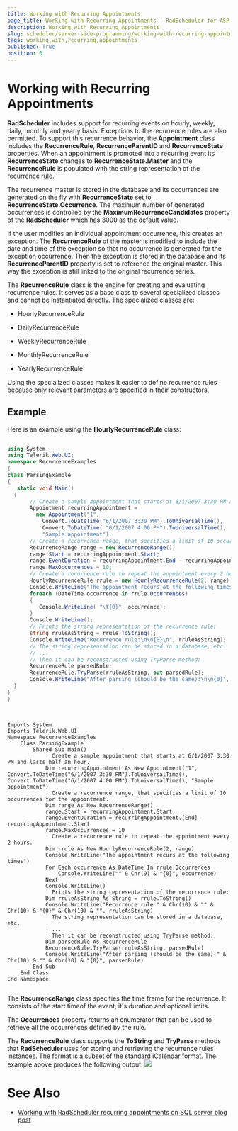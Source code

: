 ```yaml
---
title: Working with Recurring Appointments
page_title: Working with Recurring Appointments | RadScheduler for ASP.NET AJAX Documentation
description: Working with Recurring Appointments
slug: scheduler/server-side-programming/working-with-recurring-appointments
tags: working,with,recurring,appointments
published: True
position: 0
---
```


# Working with Recurring Appointments



**RadScheduler** includes support for recurring events on hourly, weekly, daily, monthly and yearly basis. Exceptions to the recurrence rules are also permitted. To support this recurrence behavior, the **Appointment** class includes the **RecurrenceRule**, **RecurrenceParentID** and **RecurrenceState** properties. When an appointment is promoted into a recurring event its **RecurrenceState** changes to **RecurrenceState.Master** and the **RecurrenceRule** is populated with the string representation of the recurrence rule.

The recurrence master is stored in the database and its occurrences are generated on the fly with **RecurrenceState** set to **RecurrenceState.Occurrence**. The maximum number of generated occurrences is controlled by the **MaximumRecurrenceCandidates** property of the **RadScheduler** which has 3000 as the default value.

If the user modifies an individual appointment occurrence, this creates an exception. The **RecurrenceRule** of the master is modified to include the date and time of the exception so that no occurrence is generated for the exception occurrence. Then the exception is stored in the database and its **RecurrenceParentID** property is set to reference the original master. This way the exception is still linked to the original recurrence series.

The **RecurrenceRule** class is the engine for creating and evaluating recurrence rules. It serves as a base class to several specialized classes and cannot be instantiated directly. The specialized classes are:

* HourlyRecurrenceRule

* DailyRecurrenceRule

* WeeklyRecurrenceRule

* MonthlyRecurrenceRule

* YearlyRecurrenceRule

Using the specialized classes makes it easier to define recurrence rules because only relevant parameters are specified in their constructors.

## Example

Here is an example using the **HourlyRecurrenceRule** class:



````C#
	     
using System;
using Telerik.Web.UI;
namespace RecurrenceExamples
{
class ParsingExample
{
   static void Main()
  {
	   // Create a sample appointment that starts at 6/1/2007 3:30 PM and lasts half an hour.
	   Appointment recurringAppointment =
		 new Appointment("1",
		   Convert.ToDateTime("6/1/2007 3:30 PM").ToUniversalTime(),
		   Convert.ToDateTime( "6/1/2007 4:00 PM").ToUniversalTime(),
		   "Sample appointment");
	   // Create a recurrence range, that specifies a limit of 10 occurrences for the appointment.
	   RecurrenceRange range = new RecurrenceRange();
	   range.Start = recurringAppointment.Start;
	   range.EventDuration = recurringAppointment.End - recurringAppointment.Start;
	   range.MaxOccurrences = 10;
	   // Create a recurrence rule to repeat the appointment every 2 hours.
	   HourlyRecurrenceRule rrule = new HourlyRecurrenceRule(2, range);
	   Console.WriteLine("The appointment recurs at the following times");
	   foreach (DateTime occurrence in rrule.Occurrences)
	   {
		  Console.WriteLine( "\t{0}", occurrence);
	   }
	   Console.WriteLine();
	   // Prints the string representation of the recurrence rule:
	   string rruleAsString = rrule.ToString();
	   Console.WriteLine("Recurrence rule:\n\n{0}\n", rruleAsString);
	   // The string representation can be stored in a database, etc.
	   // ...
	   // Then it can be reconstructed using TryParse method:
	   RecurrenceRule parsedRule;
	   RecurrenceRule.TryParse(rruleAsString, out parsedRule);
	   Console.WriteLine("After parsing (should be the same):\n\n{0}", parsedRule);
  }
}
} 
				
````
````VB.NET
	
Imports System
Imports Telerik.Web.UI
Namespace RecurrenceExamples
	Class ParsingExample
		Shared Sub Main()
			' Create a sample appointment that starts at 6/1/2007 3:30 PM and lasts half an hour.
			Dim recurringAppointment As New Appointment("1", Convert.ToDateTime("6/1/2007 3:30 PM").ToUniversalTime(), Convert.ToDateTime("6/1/2007 4:00 PM").ToUniversalTime(), "Sample appointment")
			' Create a recurrence range, that specifies a limit of 10 occurrences for the appointment.
			Dim range As New RecurrenceRange()
			range.Start = recurringAppointment.Start
			range.EventDuration = recurringAppointment.[End] - recurringAppointment.Start
			range.MaxOccurrences = 10
			' Create a recurrence rule to repeat the appointment every 2 hours.
			Dim rrule As New HourlyRecurrenceRule(2, range)
			Console.WriteLine("The appointment recurs at the following times")
			For Each occurrence As DateTime In rrule.Occurrences
				Console.WriteLine("" & Chr(9) & "{0}", occurrence)
			Next
			Console.WriteLine()
			' Prints the string representation of the recurrence rule:
			Dim rruleAsString As String = rrule.ToString()
			Console.WriteLine("Recurrence rule:" & Chr(10) & "" & Chr(10) & "{0}" & Chr(10) & "", rruleAsString)
			' The string representation can be stored in a database, etc.
			' ...
			' Then it can be reconstructed using TryParse method:
			Dim parsedRule As RecurrenceRule
			RecurrenceRule.TryParse(rruleAsString, parsedRule)
			Console.WriteLine("After parsing (should be the same):" & Chr(10) & "" & Chr(10) & "{0}", parsedRule)
		End Sub
	End Class
End Namespace
	
````


The **RecurrenceRange** class specifies the time frame for the recurrence. It consists of the start timeof the event, it's duration and optional limits.

The **Occurrences** property returns an enumerator that can be used to retrieve all the occurrences defined by the rule.

The **RecurrenceRule** class supports the **ToString** and **TryParse** methods that **RadScheduler** uses for storing and retrieving the recurrence rules instances. The format is a subset of the standard iCalendar format. The example above produces the following output: ![](images/recurrenceoutput.png)


# See Also

 * [Working with RadScheduler recurring appointments on SQL server blog post](https://www.telerik.com/blogs/working-with-radscheduler-recurring-appointments-on-sql-server)


